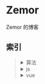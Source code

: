 # Zemor

Zemor 的博客

## 索引

<blockquote>
<details>
    <summary>算法</summary>
    <blockquote>
        <a href="算法/字符串转整数.md">字符串转整数</a>
	</blockquote>
    <blockquote>
        <a href="算法/求最长回文字符串.md">求最长回文字符串</a>
    </blockquote>
    <blockquote>
        <a href="算法/马拉车算法.md">马拉车算法</a>
    </blockquote>
</details>
<details>
    <summary>js</summary>
    <blockquote>
        <a href="js/浏览器Array改变原数组方法原理及实现.md">浏览器Array改变原数组方法原理及实现</a>
    </blockquote>
    <blockquote>
        <a href="js/JS预编译过程.md">JS预编译过程</a>
    </blockquote>
</details>
<details>
    <summary>vue</summary>
    <blockquote>
        <a href="#">个人博客</a>
    </blockquote>
</details>
</blockquote>

